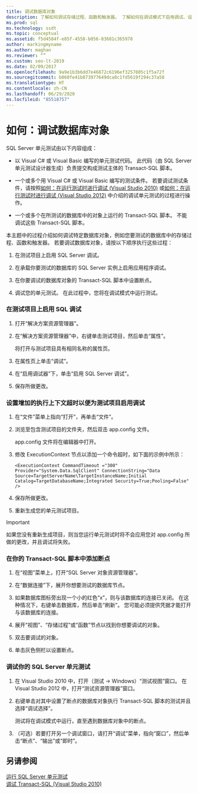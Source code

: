```yaml
---
title: 调试数据库对象
description: 了解如何调试存储过程、函数和触发器。 了解如何在调试模式下启用调试、设置断点以及运行 SQL Server 单元测试。
ms.prod: sql
ms.technology: ssdt
ms.topic: conceptual
ms.assetid: f5d4584f-e85f-4558-b056-83681c365978
author: markingmyname
ms.author: maghan
ms.reviewer: “”
ms.custom: seo-lt-2019
ms.date: 02/09/2017
ms.openlocfilehash: 9a9e1b3b6dd7e46872c6196ef3257805c1f5a72f
ms.sourcegitcommit: b860fe41b873977649dca8c1fd5619f294c37a58
ms.translationtype: HT
ms.contentlocale: zh-CN
ms.lasthandoff: 06/29/2020
ms.locfileid: "85518757"
---
```

# <a name="how-to--debug-database-objects"></a>如何：调试数据库对象

SQL Server 单元测试由以下内容组成：  
  
-   以 Visual C\# 或 Visual Basic 编写的单元测试代码。 此代码（由 SQL Server 单元测试设计器生成）负责提交构成测试主体的 Transact\-SQL 脚本。  
  
-   一个或多个用 Visual C\# 或 Visual Basic 编写的测试条件。 若要调试测试条件，请按照[如何：在运行测试时进行调试 (Visual Studio 2010)](https://msdn.microsoft.com/library/ms182484(VS.100).aspx) 或[如何：在运行测试时进行调试 (Visual Studio 2012)](https://msdn.microsoft.com/library/ms182484.aspx) 中介绍的调试单元测试的过程进行操作。  
  
-   一个或多个在所测试的数据库中的对象上运行的 Transact\-SQL 脚本。 不能调试这些 Transact\-SQL 脚本。  
  
本主题中的过程介绍如何调试特定数据库对象，例如您要测试的数据库中的存储过程、函数和触发器。 若要调试数据库对象，请按以下顺序执行这些过程：  
  
1.  在测试项目上启用 SQL Server 调试。  
  
2.  在承载你要测试的数据库的 SQL Server 实例上启用应用程序调试。  
  
3.  在你要调试的数据库对象的 Transact\-SQL 脚本中设置断点。  
  
4.  调试您的单元测试。 在此过程中，您将在调试模式中运行测试。  
  
### <a name="to-enable-sql-debugging-on-your-test-project"></a>在测试项目上启用 SQL 调试  
  
1.  打开“解决方案资源管理器”。  
  
2.  在“解决方案资源管理器”中，右键单击测试项目，然后单击“属性”。  
  
    将打开与测试项目具有相同名称的属性页。  
  
3.  在属性页上单击“调试”。  
  
4.  在“启用调试器”下，单击“启用 SQL Server 调试”。  
  
5.  保存所做更改。  
  
### <a name="to-set-an-increased-execution-context-timeout-to-enable-debugging-for-your-test-project"></a>设置增加的执行上下文超时以便为测试项目启用调试  
  
1.  在“文件”菜单上指向“打开”，再单击“文件”。  
  
2.  浏览至包含测试项目的文件夹，然后双击 app.config 文件。  
  
    app.config 文件将在编辑器中打开。  
  
3.  修改 ExecutionContext 节点以添加一个命令超时，如下面的示例中所示：  
  
    ```  
    <ExecutionContext CommandTimeout ="300" Provider="System.Data.SqlClient" ConnectionString="Data Source=TargetServerName\TargetInstanceName;Initial Catalog=TargetDatabaseName;Integrated Security=True;Pooling=False" />  
    ```  
  
4.  保存所做更改。  
  
5.  重新生成您的单元测试项目。  
  
> [!IMPORTANT]  
> 如果您没有重新生成项目，则当您运行单元测试时将不会应用您对 app.config 所做的更改，并且调试将失败。  
  
### <a name="to-add-breakpoints-to-your-transact-sql-script"></a>在你的 Transact\-SQL 脚本中添加断点  
  
1.  在“视图”菜单上，打开“SQL Server 对象资源管理器”。  
  
2.  在“数据连接”下，展开你想要测试的数据库节点。  
  
3.  如果数据库图标旁出现一个小的红色“x”，则与该数据库的连接已关闭。 在这种情况下，右键单击数据库，然后单击“刷新”。 您可能必须提供凭据才能打开与该数据库的连接。  
  
4.  展开“视图”、“存储过程”或“函数”节点以找到你想要调试的对象。  
  
5.  双击要调试的对象。  
  
6.  单击灰色侧栏以设置断点。  
  
### <a name="to-debug-your-sql-server-unit-test"></a>调试你的 SQL Server 单元测试  
  
1.  在 Visual Studio 2010 中，打开（测试 -> Windows）“测试视图”窗口。 在 Visual Studio 2012 中，打开“测试资源管理器”窗口。  
  
2.  右键单击对其中设置了断点的数据库对象执行 Transact\-SQL 脚本的测试并且选择“调试选择”。  
  
    测试将在调试模式中运行，直至遇到数据库对象中的断点。  
  
3.  （可选）若要打开另一个调试窗口，请打开“调试”菜单，指向“窗口”，然后单击“断点”、“输出”或“即时”。  
  
## <a name="see-also"></a>另请参阅  
[运行 SQL Server 单元测试](../ssdt/running-sql-server-unit-tests.md)  
[调试 Transact-SQL (Visual Studio 2010)](https://go.microsoft.com/fwlink/?LinkId=163975)  
  
